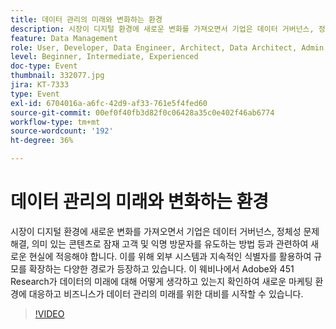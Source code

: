 ```yaml
---
title: 데이터 관리의 미래와 변화하는 환경
description: 시장이 디지털 환경에 새로운 변화를 가져오면서 기업은 데이터 거버넌스, 정체성 문제 해결, 의미 있는 콘텐츠로 잠재 고객 및 익명 방문자를 유도하는 방법 등과 관련하여 새로운 현실에 적응해야 합니다. 이를 위해 외부 시스템과 지속적인 식별자를 활용하여 규모를 확장하는 다양한 경로가 등장하고 있습니다. 이 웨비나에서 Adobe와 451 Research가 데이터의 미래에 대해 어떻게 생각하고 있는지 확인하여 새로운 마케팅 환경에 대응하고 비즈니스가 데이터 관리의 미래를 위한 대비를 시작할 수 있습니다.
feature: Data Management
role: User, Developer, Data Engineer, Architect, Data Architect, Admin, Leader
level: Beginner, Intermediate, Experienced
doc-type: Event
thumbnail: 332077.jpg
jira: KT-7333
type: Event
exl-id: 6704016a-a6fc-42d9-af33-761e5f4fed60
source-git-commit: 00ef0f40fb3d82f0c06428a35c0e402f46ab6774
workflow-type: tm+mt
source-wordcount: '192'
ht-degree: 36%

---
```


# 데이터 관리의 미래와 변화하는 환경

시장이 디지털 환경에 새로운 변화를 가져오면서 기업은 데이터 거버넌스, 정체성 문제 해결, 의미 있는 콘텐츠로 잠재 고객 및 익명 방문자를 유도하는 방법 등과 관련하여 새로운 현실에 적응해야 합니다. 이를 위해 외부 시스템과 지속적인 식별자를 활용하여 규모를 확장하는 다양한 경로가 등장하고 있습니다. 이 웨비나에서 Adobe와 451 Research가 데이터의 미래에 대해 어떻게 생각하고 있는지 확인하여 새로운 마케팅 환경에 대응하고 비즈니스가 데이터 관리의 미래를 위한 대비를 시작할 수 있습니다.

>[!VIDEO](https://video.tv.adobe.com/v/332077/?learn=on)
